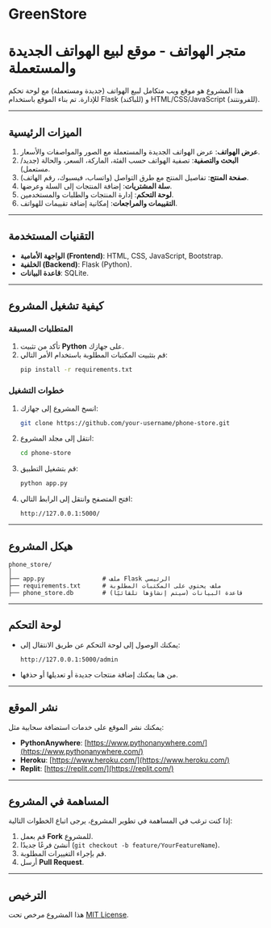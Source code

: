 # GreenStore
# متجر الهواتف - موقع لبيع الهواتف الجديدة والمستعملة

هذا المشروع هو موقع ويب متكامل لبيع الهواتف (جديدة ومستعملة) مع لوحة تحكم للإدارة. تم بناء الموقع باستخدام Flask (للباكند) و HTML/CSS/JavaScript (للفرونتند).

---

## **الميزات الرئيسية**
1. **عرض الهواتف**: عرض الهواتف الجديدة والمستعملة مع الصور والمواصفات والأسعار.
2. **البحث والتصفية**: تصفية الهواتف حسب الفئة، الماركة، السعر، والحالة (جديد/مستعمل).
3. **صفحة المنتج**: تفاصيل المنتج مع طرق التواصل (واتساب، فيسبوك، رقم الهاتف).
4. **سلة المشتريات**: إضافة المنتجات إلى السلة وعرضها.
5. **لوحة التحكم**: إدارة المنتجات والطلبات والمستخدمين.
6. **التقييمات والمراجعات**: إمكانية إضافة تقييمات للهواتف.

---

## **التقنيات المستخدمة**
- **الواجهة الأمامية (Frontend)**: HTML, CSS, JavaScript, Bootstrap.
- **الخلفية (Backend)**: Flask (Python).
- **قاعدة البيانات**: SQLite.

---

## **كيفية تشغيل المشروع**

### **المتطلبات المسبقة**
1. تأكد من تثبيت **Python** على جهازك.
2. قم بتثبيت المكتبات المطلوبة باستخدام الأمر التالي:
   ```bash
   pip install -r requirements.txt
   ```

### **خطوات التشغيل**
1. انسخ المشروع إلى جهازك:
   ```bash
   git clone https://github.com/your-username/phone-store.git
   ```
2. انتقل إلى مجلد المشروع:
   ```bash
   cd phone-store
   ```
3. قم بتشغيل التطبيق:
   ```bash
   python app.py
   ```
4. افتح المتصفح وانتقل إلى الرابط التالي:
   ```
   http://127.0.0.1:5000/
   ```

---

## **هيكل المشروع**
```
phone_store/
│
├── app.py                # ملف Flask الرئيسي
├── requirements.txt      # ملف يحتوي على المكتبات المطلوبة
├── phone_store.db        # قاعدة البيانات (سيتم إنشاؤها تلقائيًا)
```

---

## **لوحة التحكم**
- يمكنك الوصول إلى لوحة التحكم عن طريق الانتقال إلى:
  ```
  http://127.0.0.1:5000/admin
  ```
- من هنا يمكنك إضافة منتجات جديدة أو تعديلها أو حذفها.

---

## **نشر الموقع**
يمكنك نشر الموقع على خدمات استضافة سحابية مثل:
- **PythonAnywhere**: [https://www.pythonanywhere.com/](https://www.pythonanywhere.com/)
- **Heroku**: [https://www.heroku.com/](https://www.heroku.com/)
- **Replit**: [https://replit.com/](https://replit.com/)

---

## **المساهمة في المشروع**
إذا كنت ترغب في المساهمة في تطوير المشروع، يرجى اتباع الخطوات التالية:
1. قم بعمل **Fork** للمشروع.
2. أنشئ فرعًا جديدًا (`git checkout -b feature/YourFeatureName`).
3. قم بإجراء التغييرات المطلوبة.
4. أرسل **Pull Request**.

---

## **الترخيص**
هذا المشروع مرخص تحت [MIT License](LICENSE).



